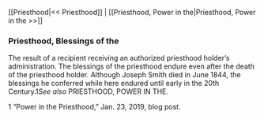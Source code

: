 [[Priesthood|<< Priesthood]]  |  [[Priesthood, Power in the|Priesthood, Power in the >>]]

### Priesthood, Blessings of the
The result of a recipient receiving an authorized priesthood holder’s administration. The blessings of the priesthood endure even after the death of the priesthood holder. Although Joseph Smith died in June 1844, the blessings he conferred while here endured until early in the 20th Century.1*See also* PRIESTHOOD, POWER IN THE.



1 “Power in the Priesthood,” Jan. 23, 2019, blog post.